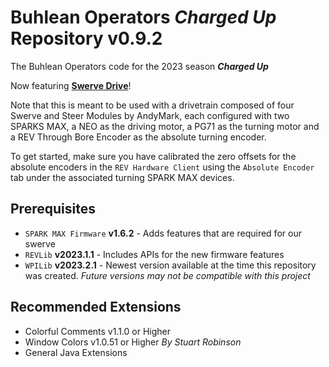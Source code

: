 # Buhlean Operators ***Charged Up*** Repository v0.9.2

The Buhlean Operators code for the 2023 season ***Charged Up***

Now featuring <ins>**Swerve Drive**</ins>!

Note that this is meant to be used with a drivetrain composed of four Swerve and Steer Modules by AndyMark, each configured with two SPARKS MAX, a NEO as the driving motor, a PG71 as the turning motor and a REV Through Bore Encoder as the absolute turning encoder.

To get started, make sure you have calibrated the zero offsets for the absolute encoders in the `REV Hardware Client` using the `Absolute Encoder` tab under the associated turning SPARK MAX devices.

## Prerequisites
* `SPARK MAX Firmware` **v1.6.2** - Adds features that are required for our swerve
* `REVLib` **v2023.1.1** - Includes APIs for the new firmware features
* `WPILib` **v2023.2.1** - Newest version available at the time this repository was created. *Future versions may not be compatible with this project*

## Recommended Extensions
* Colorful Comments v1.1.0 or Higher
* Window Colors v1.0.51 or Higher *By Stuart Robinson*
* General Java Extensions